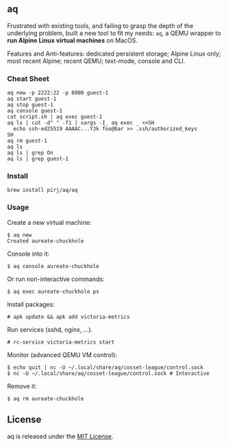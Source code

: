 ## aq

Frustrated with existing tools, and failing to grasp the depth of the underlying problem, built a new tool to fit my needs: `aq`, a QEMU wrapper to **run Alpine Linux virtual machines** on MacOS.

Features and Anti-features: dedicated persistent storage; Alpine Linux only; most recent Alpine; recent QEMU; text-mode, console and CLI.

### Cheat Sheet

    aq new -p 2222:22 -p 8000 guest-1
    aq start guest-1
    aq stop guest-1
    aq console guest-1
    cat script.sh | aq exec guest-1
    aq ls | cut -d" " -f1 | xargs -I_ aq exec _ <<SH
      echo ssh-ed25519 AAAAC...YJk foo@bar >> .ssh/authorized_keys
    SH
    aq rm guest-1
    aq ls
    aq ls | grep On
    aq ls | grep guest-1

### Install

    brew install pirj/aq/aq

### Usage

Create a new virtual machine:

    $ aq new
    Created aureate-chuckhole

Console into it:

    $ aq console aureate-chuckhole

Or run non-interactive commands:

    $ aq exec aureate-chuckhole ps

Install packages:

    # apk update && apk add victoria-metrics

Run services (sshd, nginx, ...).

    # rc-service victoria-metrics start

Monitor (advanced QEMU VM control):

    $ echo quit | nc -U ~/.local/share/aq/cosset-league/control.sock
    $ nc -U ~/.local/share/aq/cosset-league/control.sock # Interactive

Remove it:

    $ aq rm aureate-chuckhole

## License

aq is released under the [MIT License](https://opensource.org/licenses/MIT).
